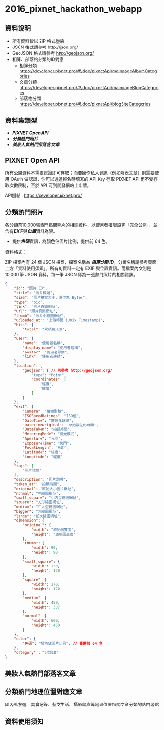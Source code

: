 # 2016_pixnet_hackathon_webapp

## 資料說明

- 所有資料皆以 ZIP 格式壓縮
- JSON 格式請參考 http://json.org/
- GeoJSON 格式請參考 http://geojson.org/
- 相簿、部落格分類的ID對應
  - 相簿分類 https://developer.pixnet.pro/#!/doc/pixnetApi/mainpageAlbumCategories
  - 文章分類 https://developer.pixnet.pro/#!/doc/pixnetApi/mainpageBlogCategories
  - 部落格分類 https://developer.pixnet.pro/#!/doc/pixnetApi/blogSiteCategories

## 資料集類型

- ***PIXNET Open API***
- ***分類熱門照片***
- ***美妝人氣熱門部落客文章***



## PIXNET Open API

所有公開資料不需要認證即可存取；而要操作私人資訊（例如發表文章）則需要使用 OAuth 做認證，你可以透過報名時填寫的 API Key 存取 PIXNET API 而不受存取次數限制，至於 API 可到開發網站上申請。

API鏈結 : https://developer.pixnet.pro/

## 分類熱門照片

各分類前10,000張熱門點閱照片的相關資料，以使用者權限設定「完全公開」，並含有***EXIF***與***位置***資料為限。

- 提供***色碼***資訊，為顏色佔圖片比例，提供前 64 色。

資料格式：

ZIP 檔案內有 24 個 JSON 檔案，檔案名稱為 ***相簿分類 ID***，分類名稱請參考頁面上方「資料使用須知」。所有的資料一定有 EXIF 與位置資訊。而檔案內文則是 10,000 筆 JSON 資料，每一筆 JSON 即為一張熱門照片的相關資訊。

```json
{
    "id": "照片 ID",
    "title": "照片標題",
    "size": "照片檔案大小，單位為 Bytes",
    "type": "pic",
    "link": "照片頁面網址",
    "url": "照片頁面網址",
    "thumb": "照片小縮圖網址",
    "uploaded_at": "上傳時間 (Unix Timestamp)",
    "hits": {
        "total": "累積總人氣",
    },
    "user": {
        "name": "使用者名稱",
        "display_name": "使用者暱稱",
        "avatar": "使用者頭像",
        "link": "使用者連結",
    },
    "location": {
        "geojson": { // 可參考 http://geojson.org/
            "type": "Point",
            "coordinates": [
                "經度",
                "緯度"
            ]
        }
    },
    "exif": {
        "Camera": "相機型號",
        "ISOSpeedRatings": "ISO值",
        "DateTime": "數位化時間",
        "DateTimeOriginal": "原始數位化時間",
        "DateTaken": "拍攝時間",
        "MeteringMode": "測光模式",
        "Aperture": "光圈",
        "ExposureTime": "快門",
        "FocalLength": "焦距",
        "Latitude": "緯度",
        "Longitude": "經度"
    },
    "tags": [
        "照片標籤"
    ],
    "description": "照片說明",
    "taken_at": "拍照時間",
    "original": "原始大小圖片網址",
    "normal": "中縮圖網址",
    "small_square": "小方型縮圖網址",
    "square": "方形縮圖網址",
    "medium": "中大型縮圖網址",
    "bigger": "大縮圖網址",
    "large": "超大縮圖網址",
    "dimension": {
        "original": {
            "width": "原始圖寬度",
            "height": "原始圖高度"
        },
        "thumb": {
            "width": 90,
            "height": 90
        },
        "small_square": {
            "width": 120,
            "height": 120
        },
        "square": {
            "width": 170,
            "height": 170
        },
        "medium": {
            "width": 450,
            "height": 337
        },
        "normal": {
            "width": 600,
            "height": 450
        }
    },
    "color": {
        "色碼": "顏色佔圖片比例", // 提供前 64 色
    },
    "category" : "分類ID"
}
```



## 美妝人氣熱門部落客文章



## 分類熱門地理位置對應文章

國內外旅遊、美食記錄、藝文生活、攝影寫真等地理位置相關文章分類的熱門地點



## 資料使用須知











